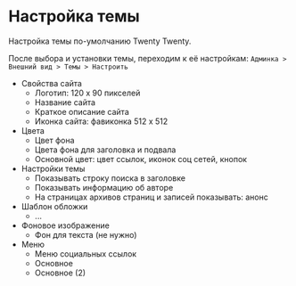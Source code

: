 # Настройка темы
Настройка темы по-умолчанию Twenty Twenty.

После выбора и установки темы, переходим к её настройкам: `Админка > Внешний вид > Темы > Настроить`

* Свойства сайта
    * Логотип: 120 x 90 пикселей
    * Название сайта
    * Краткое описание сайта
    * Иконка сайта: фавиконка 512 x 512
* Цвета
    * Цвет фона
    * Цвета фона для заголовка и подвала
    * Основной цвет: цвет ссылок, иконок соц сетей, кнопок
* Настройки темы
    * Показывать строку поиска в заголовке
    * Показывать информацию об авторе
    * На страницах архивов страниц и записей показывать: анонс
* Шаблон обложки
    * ...
* Фоновое изображение
    * Фон для текста (не нужно)
* Меню
    * Меню социальных ссылок
    * Основное
    * Основное (2)
